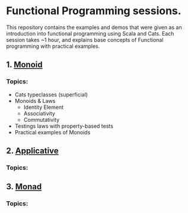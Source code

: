 # Functional Programming sessions. 

This repository contains the examples and demos that were given as an introduction into functional programming using Scala and Cats. Each session takes ~1 hour, and explains base concepts of Functional programming with practical examples.   

## 1. [Monoid](sessions/1.Monoid.md)

### Topics:
- Cats typeclasses (superficial)
- Monoids & Laws
    - Identity Element
    - Associativity
    - Commutativity
- Testings laws with property-based tests
- Practical examples of Monoids


## 2. [Applicative](sessions/2.Applicative.md)

### Topics:

## 3. [Monad](sessions/3.Monad.md)

### Topics:
